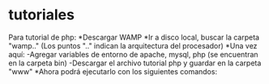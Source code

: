 # tutoriales

Para tutorial de php:
  *Descargar WAMP
  *Ir a disco local, buscar la carpeta "wamp.." (Los puntos ".." indican la arquitectura del procesador)
  *Una vez aquí:
    -Agregar variables de entorno de apache, mysql, php (se encuentran en la carpeta bin)
    -Descargar el archivo tutorial php y guardar en la carpeta "www"
  *Ahora podrá ejecutarlo con los siguientes comandos:
  
